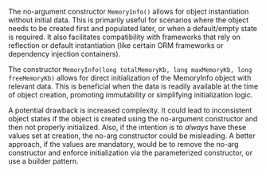 The no-argument constructor `MemoryInfo()` allows for object instantiation without initial data. This is primarily useful for scenarios where the object needs to be created first and populated later, or when a default/empty state is required. It also facilitates compatibility with frameworks that rely on reflection or default instantiation (like certain ORM frameworks or dependency injection containers).

The constructor `MemoryInfo(long totalMemoryKb, long maxMemoryKb, long freeMemoryKb)` allows for direct initialization of the MemoryInfo object with relevant data. This is beneficial when the data is readily available at the time of object creation, promoting immutability or simplifying initialization logic.

A potential drawback is increased complexity. It could lead to inconsistent object states if the object is created using the no-argument constructor and then not properly initialized. Also, if the intention is to *always* have these values set at creation, the no-arg constructor could be misleading. A better approach, if the values are mandatory, would be to remove the no-arg constructor and enforce initialization via the parameterized constructor, or use a builder pattern.